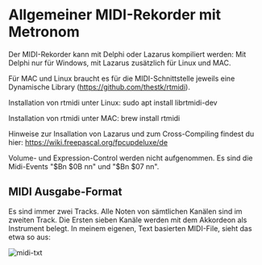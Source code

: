 Allgemeiner MIDI-Rekorder mit Metronom
======================================

Der MIDI-Rekorder kann mit Delphi oder Lazarus kompiliert werden: Mit Delphi nur für Windows, mit Lazarus zusätzlich für Linux und MAC. 

Für MAC und Linux braucht es für die MIDI-Schnittstelle jeweils eine Dynamische Library (https://github.com/thestk/rtmidi).

Installation von rtmidi unter Linux: sudo apt install librtmidi-dev

Installation von rtmidi unter MAC: brew install rtmidi

Hinweise zur Insallation von Lazarus und zum Cross-Compiling findest du hier:  https://wiki.freepascal.org/fpcupdeluxe/de

Volume- und Expression-Control werden nicht aufgenommen. Es sind die Midi-Events "$Bn $0B nn" und "$Bn $07 nn".


MIDI Ausgabe-Format
-------------------

Es sind immer zwei Tracks. Alle Noten von sämtlichen Kanälen sind im zweiten Track. Die Ersten sieben Kanäle werden mit dem Akkordeon als Instrument belegt. In meinem eigenen, Text basierten MIDI-File, sieht das etwa so aus:

![midi-txt](https://github.com/user-attachments/assets/8a29306b-fbb4-488e-a9ea-b344a67f12e7)
